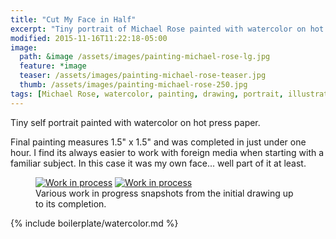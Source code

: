 ```yaml
---
title: "Cut My Face in Half"
excerpt: "Tiny portrait of Michael Rose painted with watercolor on hot press paper."
modified: 2015-11-16T11:22:18-05:00
image: 
  path: &image /assets/images/painting-michael-rose-lg.jpg
  feature: *image
  teaser: /assets/images/painting-michael-rose-teaser.jpg
  thumb: /assets/images/painting-michael-rose-250.jpg
tags: [Michael Rose, watercolor, painting, drawing, portrait, illustration]
---
```


Tiny self portrait painted with watercolor on hot press paper.

Final painting measures 1.5\" x 1.5\" and was completed in just under one hour. I find its always easier to work with foreign media when starting with a familiar subject. In this case it was my own face... well part of it at least.

<figure class="half">
  <a href="{{ site.url }}/assets/images/painting-michael-rose-process-1-lg.jpg"><img src="{{ site.url }}/assets/images/painting-michael-rose-process-1-600.jpg" alt="Work in process"></a>
  <a href="{{ site.url }}/assets/images/painting-michael-rose-process-2-lg.jpg"><img src="{{ site.url }}/assets/images/painting-michael-rose-process-2-600.jpg" alt="Work in process"></a>
  <figcaption>Various work in progress snapshots from the initial drawing up to its completion.</figcaption>
</figure>

{% include boilerplate/watercolor.md %}
